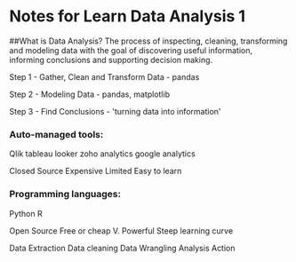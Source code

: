 # Notes for Learn Data Analysis 1

##What is Data Analysis?
The process of inspecting, cleaning, transforming and modeling data with the goal of discovering useful information, informing conclusions and supporting decision making.

Step 1 - Gather, Clean and Transform Data - pandas

Step 2 - Modeling Data - pandas, matplotlib

Step 3 - Find Conclusions - 'turning data into information'


### Auto-managed tools:
Qlik
tableau
looker
zoho analytics
google analytics

Closed Source
Expensive
Limited
Easy to learn

### Programming languages:
Python
R

Open Source
Free or cheap
V. Powerful
Steep learning curve

Data Extraction
Data cleaning
Data Wrangling
Analysis
Action
